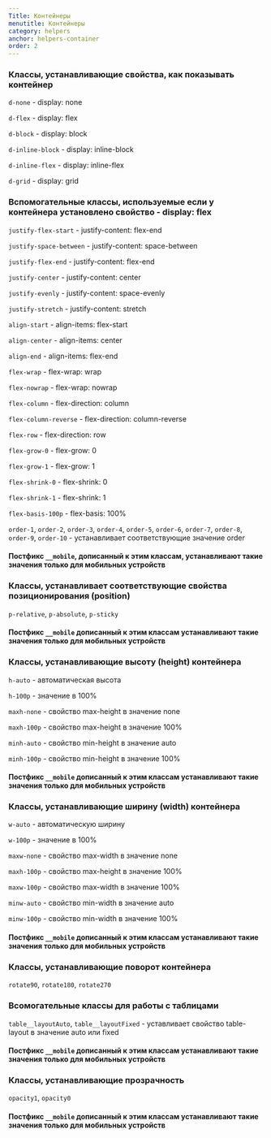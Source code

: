 ```yaml
---
Title: Контейнеры
menutitle: Контейнеры
category: helpers
anchor: helpers-container
order: 2
---
```


### Классы, устанавливающие свойства, как показывать контейнер

`d-none` - display: none

`d-flex` - display: flex

`d-block` - display: block

`d-inline-block` - display: inline-block

`d-inline-flex` - display: inline-flex

`d-grid` - display: grid

### Вспомогательные классы, используемые если у контейнера установлено свойство - display: flex

`justify-flex-start` - justify-content: flex-end

`justify-space-between` - justify-content: space-between

`justify-flex-end` - justify-content: flex-end

`justify-center` - justify-content: center

`justify-evenly` - justify-content: space-evenly

`justify-stretch` - justify-content: stretch

`align-start` - align-items: flex-start

`align-center` - align-items: center

`align-end` - align-items: flex-end

`flex-wrap` - flex-wrap: wrap

`flex-nowrap` - flex-wrap: nowrap

`flex-column` - flex-direction: column

`flex-column-reverse` - flex-direction: column-reverse

`flex-row` - flex-direction: row

`flex-grow-0` - flex-grow: 0

`flex-grow-1` - flex-grow: 1

`flex-shrink-0` - flex-shrink: 0

`flex-shrink-1` - flex-shrink: 1

`flex-basis-100p` - flex-basis: 100%

`order-1`, `order-2`, `order-3`, `order-4`, `order-5`, `order-6`, `order-7`, `order-8`, `order-9`, `order-10` - устанавливает соответствующие значение order

#### Постфикс `__mobile`, дописанный к этим классам, устанавливают такие значения только для мобильных устройств

### Классы, устанавливает соответствующие свойства позиционирования (position)

`p-relative`, `p-absolute`, `p-sticky`

#### Постфикс `__mobile` дописанный к этим классам устанавливают такие значения только для мобильных устройств

### Классы, устанавливающие высоту (height) контейнера

`h-auto` - автоматическая высота

`h-100p` - значение в 100%

`maxh-none` - свойство max-height в значение none

`maxh-100p` - свойство max-height в значение 100%

`minh-auto` - свойство min-height в значение auto

`minh-100p` - свойство min-height в значение 100%

#### Постфикс `__mobile` дописанный к этим классам устанавливают такие значения только для мобильных устройств
### Классы, устанавливающие ширину (width) контейнера

`w-auto` -  автоматическую ширину

`w-100p` - значение в 100%

`maxw-none` - свойство max-width в значение none

`maxh-100p` - свойство max-height в значение 100%

`maxw-100p` - свойство max-width в значение 100%

`minw-auto` - свойство min-width в значение auto

`minw-100p` - свойство min-width в значение 100%

#### Постфикс `__mobile` дописанный к этим классам устанавливают такие значения только для мобильных устройств

### Классы, устанавливающие поворот контейнера

`rotate90`, `rotate180`, `rotate270`

### Всомогательные классы для работы с таблицами

`table__layoutAuto`, `table__layoutFixed`  - уставливает свойство table-layout в значение auto или fixed

#### Постфикс `__mobile` дописанный к этим классам устанавливают такие значения только для мобильных устройств

### Классы, устанавливающие прозрачность
`opacity1`, `opacity0`

#### Постфикс `__mobile` дописанный к этим классам устанавливают такие значения только для мобильных устройств